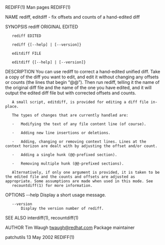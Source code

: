 REDIFF(1)                                                                                       Man pages                                                                                       REDIFF(1)

NAME
       rediff, editdiff - fix offsets and counts of a hand-edited diff

SYNOPSIS
       rediff ORIGINAL EDITED

       rediff EDITED

       rediff {[--help] | [--version]}

       editdiff FILE

       editdiff {[--help] | [--version]}

DESCRIPTION
       You can use rediff to correct a hand-edited unified diff. Take a copy of the diff you want to edit, and edit it without changing any offsets or counts (the lines that begin “@@”). Then run
       rediff, telling it the name of the original diff file and the name of the one you have edited, and it will output the edited diff file but with corrected offsets and counts.

       A small script, editdiff, is provided for editing a diff file in-place.

       The types of changes that are currently handled are:

       ·   Modifying the text of any file content line (of course).

       ·   Adding new line insertions or deletions.

       ·   Adding, changing or removing context lines. Lines at the context horizon are dealt with by adjusting the offset and/or count.

       ·   Adding a single hunk (@@-prefixed section).

       ·   Removing multiple hunk (@@-prefixed sections).

       Alternatively, if only one argument is provided, it is taken to be the edited file and the counts and offsets are adjusted as appropriate. Some assumptions are made when used in this mode. See
       recountdiff(1) for more information.

OPTIONS
       --help
           Display a short usage message.

       --version
           Display the version number of rediff.

SEE ALSO
       interdiff(1), recountdiff(1)

AUTHOR
       Tim Waugh <twaugh@redhat.com>
           Package maintainer

patchutils                                                                                     13 May 2002                                                                                      REDIFF(1)
